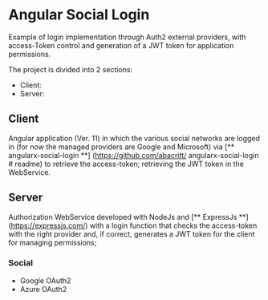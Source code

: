 # Angular Social Login

Example of login implementation through Auth2 external providers, with access-Token control and generation of a JWT token for application permissions.

The project is divided into 2 sections:
 - Client:
 - Server:
 
## Client

Angular application (Ver. 11) in which the various social networks are logged in (for now the managed providers are Google and Microsoft) via [** angularx-social-login **] (https://github.com/abacritt/ angularx-social-login # readme) to retrieve the access-token; retrieving the JWT token in the WebService.

## Server

Authorization WebService developed with NodeJs and [** ExpressJs **] (https://expressjs.com/) with a login function that checks the access-token with the right provider and, if correct, generates a JWT token for the client for managing permissions;

### Social

- Google OAuth2
- Azure OAuth2

